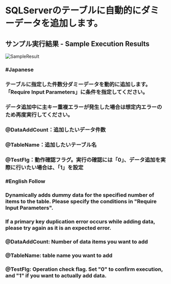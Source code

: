 # SQLServerのテーブルに自動的にダミーデータを追加します。
## サンプル実行結果 - Sample Execution Results
![SampleResult](https://github.com/nakm2021/SQLServerDynamicAddData/assets/79841952/f681eaa5-9021-458a-ba34-52463622d64b)
### #Japanese
### テーブルに指定した件数分ダミーデータを動的に追加します。「Require Input Parameters」に条件を指定してください。
### データ追加中に主キー重複エラーが発生した場合は想定内エラーのため再度実行してください。
### 
### @DataAddCount：追加したいデータ件数
### @TableName：追加したいテーブル名
### @TestFlg：動作確認フラグ。実行の確認には「0」、データ追加を実際に行いたい場合は、「1」を設定
### 
### #English Follow
### Dynamically adds dummy data for the specified number of items to the table. Please specify the conditions in "Require Input Parameters".
### If a primary key duplication error occurs while adding data, please try again as it is an expected error.
### 
### @DataAddCount: Number of data items you want to add
### @TableName: table name you want to add
### @TestFlg: Operation check flag. Set "0" to confirm execution, and "1" if you want to actually add data.
